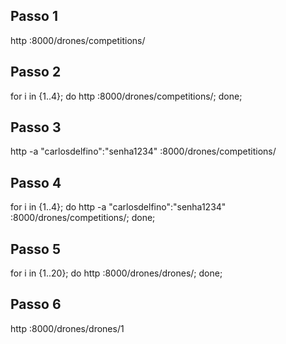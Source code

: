 ## Passo 1
http :8000/drones/competitions/

## Passo 2
for i in {1..4}; do http :8000/drones/competitions/; done;

## Passo 3
http -a "carlosdelfino":"senha1234" :8000/drones/competitions/

## Passo 4
for i in {1..4}; do http -a "carlosdelfino":"senha1234" :8000/drones/competitions/; done;

## Passo 5
for i in {1..20}; do http :8000/drones/drones/; done;

## Passo 6
http :8000/drones/drones/1